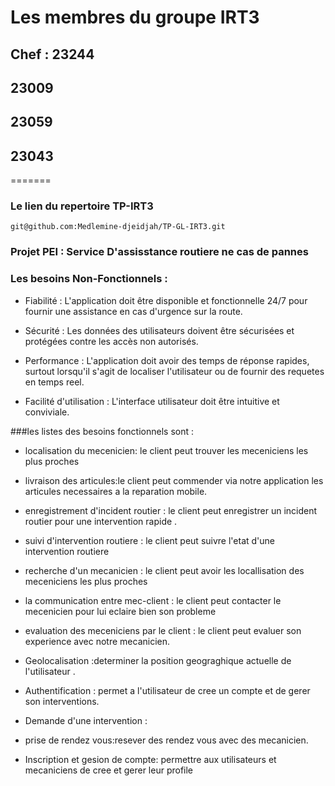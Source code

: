 # Les membres du groupe IRT3
## Chef : 23244
## 23009
## 23059
## 23043



=======


### Le lien du repertoire **TP-IRT3**

```
git@github.com:Medlemine-djeidjah/TP-GL-IRT3.git
```                                                                                                                    
### Projet PEI : Service D'assisstance routiere ne cas de pannes
### Les besoins Non-Fonctionnels :

- Fiabilité : 
   L'application doit être disponible et fonctionnelle 24/7 pour fournir une assistance en cas d'urgence sur la route.

- Sécurité : 
   Les données des utilisateurs doivent être sécurisées et protégées contre les accès non autorisés.

- Performance : 
     L'application doit avoir des temps de réponse rapides, surtout lorsqu'il s'agit de localiser l'utilisateur ou de fournir des requetes en temps reel.

- Facilité d'utilisation : 
  L'interface utilisateur doit être intuitive et conviviale.

###les listes des besoins fonctionnels sont :
* localisation du mecenicien: le client peut trouver les meceniciens les plus proches
* livraison des articules:le client peut commender via notre application les   articules          necessaires a la reparation mobile.
* enregistrement d'incident routier : le client peut enregistrer un incident routier pour une intervention rapide .
* suivi d'intervention routiere : le client peut suivre l'etat d'une intervention routiere
* recherche d'un mecanicien : le client peut avoir les locallisation des meceniciens les plus proches 
* la communication entre mec-client : le client peut contacter le mecenicien pour lui eclaire bien son probleme
* evaluation des meceniciens par le client : le client peut evaluer son experience avec notre mecanicien. 
 
* Geolocalisation :determiner la position geograghique actuelle de l'utilisateur .
* Authentification : permet a l'utilisateur de cree un compte et de gerer son interventions.
* Demande d'une intervention :
* prise de rendez vous:resever des rendez vous avec des mecanicien.
* Inscription et gesion de compte: permettre aux utilisateurs et mecaniciens de cree et     gerer leur profile 

